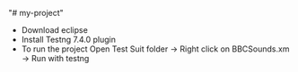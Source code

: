 "# my-project" 
- Download eclipse
- Install Testng 7.4.0 plugin
- To run the project 
      Open Test Suit folder -> Right click on BBCSounds.xm -> Run with testng